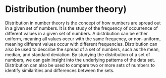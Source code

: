 # Distribution (number theory)

Distribution in number theory is the concept of how numbers are spread out in a given set of numbers. It is the study of the frequency of occurrence of different values in a given set of numbers. A distribution can be either uniform, meaning all values occur with the same frequency, or non-uniform, meaning different values occur with different frequencies. Distribution can also be used to describe the spread of a set of numbers, such as the mean, median, and standard deviation. By studying the distribution of a set of numbers, we can gain insight into the underlying patterns of the data set. Distribution can also be used to compare two or more sets of numbers to identify similarities and differences between the sets.
